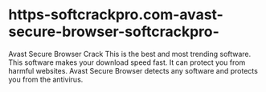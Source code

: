 # https-softcrackpro.com-avast-secure-browser-softcrackpro-
Avast Secure Browser Crack  This is the best and most trending software. This software makes your download speed fast. It can protect you from harmful websites. Avast Secure Browser detects any software and protects you from the antivirus. 
